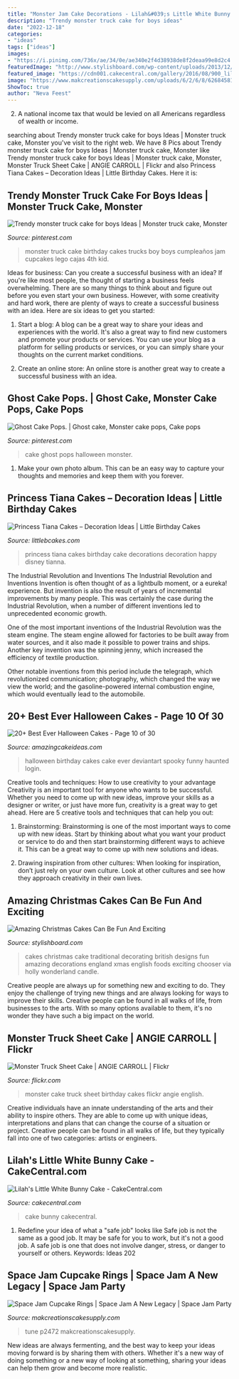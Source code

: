 ```yaml
---
title: "Monster Jam Cake Decorations - Lilah&#039;s Little White Bunny Cake"
description: "Trendy monster truck cake for boys ideas"
date: "2022-12-18"
categories:
- "ideas"
tags: ["ideas"]
images:
- "https://i.pinimg.com/736x/ae/34/0e/ae340e2f4d38938de8f2deaa99e8d2c4.jpg"
featuredImage: "http://www.stylishboard.com/wp-content/uploads/2013/12/c51.jpg"
featured_image: "https://cdn001.cakecentral.com/gallery/2016/08/900_lilahs-little-white-bunny-cake-904821eO0wc.jpg"
image: "https://www.makcreationscakesupply.com/uploads/6/2/6/8/62684581/s802140317746636532_p2472_i167_w1500.jpeg"
ShowToc: true
author: "Neva Feest"
---
```



2. A national income tax that would be levied on all Americans regardless of wealth or income.

	

		
searching about Trendy monster truck cake for boys Ideas | Monster truck cake, Monster you've visit to the right web. We have 8 Pics about Trendy monster truck cake for boys Ideas | Monster truck cake, Monster like Trendy monster truck cake for boys Ideas | Monster truck cake, Monster, Monster Truck Sheet Cake | ANGIE CARROLL | Flickr and also Princess Tiana Cakes – Decoration Ideas | Little Birthday Cakes. Here it is:
		
    
## Trendy Monster Truck Cake For Boys Ideas | Monster Truck Cake, Monster

<img loading=lazy src="https://i.pinimg.com/736x/ae/34/0e/ae340e2f4d38938de8f2deaa99e8d2c4.jpg" onerror="this.onerror=null;this.src='https://tse4.mm.bing.net/th?id=OIP.51yHiXz9pq-Bjm2nVwq1swAAAA&amp;pid=15.1';" alt="Trendy monster truck cake for boys Ideas | Monster truck cake, Monster">

_Source: pinterest.com_

>monster truck cake birthday cakes trucks boy boys cumpleaños jam cupcakes lego cajas 4th kid. 

	

Ideas for business: Can you create a successful business with an idea?
If you're like most people, the thought of starting a business feels overwhelming. There are so many things to think about and figure out before you even start your own business. However, with some creativity and hard work, there are plenty of ways to create a successful business with an idea. Here are six ideas to get you started:
1) Start a blog: A blog can be a great way to share your ideas and experiences with the world. It's also a great way to find new customers and promote your products or services. You can use your blog as a platform for selling products or services, or you can simply share your thoughts on the current market conditions.

2) Create an online store: An online store is another great way to create a successful business with an idea.

    
## Ghost Cake Pops. | Ghost Cake, Monster Cake Pops, Cake Pops

<img loading=lazy src="https://i.pinimg.com/originals/1b/8b/b1/1b8bb179afe085e7aa3ad16b0f2d90fe.jpg" onerror="this.onerror=null;this.src='https://tse3.mm.bing.net/th?id=OIP.Fd7jRkIj9zQZCBSvLB6LMAHaE7&amp;pid=15.1';" alt="Ghost Cake Pops. | Ghost cake, Monster cake pops, Cake pops">

_Source: pinterest.com_

>cake ghost pops halloween monster. 

	

1. Make your own photo album. This can be an easy way to capture your thoughts and memories and keep them with you forever.

    
## Princess Tiana Cakes – Decoration Ideas | Little Birthday Cakes

<img loading=lazy src="http://www.littlebcakes.com/wp-content/uploads/2014/01/Princess-Tiana-Cake-Decorations.jpg" onerror="this.onerror=null;this.src='https://tse3.mm.bing.net/th?id=OIP.gtGxmQkgd_ObSYBWJpchFAHaLG&amp;pid=15.1';" alt="Princess Tiana Cakes – Decoration Ideas | Little Birthday Cakes">

_Source: littlebcakes.com_

>princess tiana cakes birthday cake decorations decoration happy disney tianna. 

	

The Industrial Revolution and Inventions
The Industrial Revolution and Inventions
Invention is often thought of as a lightbulb moment, or a eureka! experience. But invention is also the result of years of incremental improvements by many people. This was certainly the case during the Industrial Revolution, when a number of different inventions led to unprecedented economic growth.

One of the most important inventions of the Industrial Revolution was the steam engine. The steam engine allowed for factories to be built away from water sources, and it also made it possible to power trains and ships. Another key invention was the spinning jenny, which increased the efficiency of textile production.

Other notable inventions from this period include the telegraph, which revolutionized communication; photography, which changed the way we view the world; and the gasoline-powered internal combustion engine, which would eventually lead to the automobile.

    
## 20+ Best Ever Halloween Cakes - Page 10 Of 30

<img loading=lazy src="https://www.amazingcakeideas.com/wp-content/uploads/2015/10/Best-Ever-Halloween-Cakes-6.png" onerror="this.onerror=null;this.src='https://tse2.mm.bing.net/th?id=OIP.XJpFwIIA2gkMX_45-d9j6gHaLL&amp;pid=15.1';" alt="20+ Best Ever Halloween Cakes - Page 10 of 30">

_Source: amazingcakeideas.com_

>halloween birthday cakes cake ever deviantart spooky funny haunted login. 

	

Creative tools and techniques: How to use creativity to your advantage
Creativity is an important tool for anyone who wants to be successful. Whether you need to come up with new ideas, improve your skills as a designer or writer, or just have more fun, creativity is a great way to get ahead. Here are 5 creative tools and techniques that can help you out:
1. Brainstorming: Brainstorming is one of the most important ways to come up with new ideas. Start by thinking about what you want your product or service to do and then start brainstorming different ways to achieve it. This can be a great way to come up with new solutions and ideas.

2. Drawing inspiration from other cultures: When looking for inspiration, don’t just rely on your own culture. Look at other cultures and see how they approach creativity in their own lives.

    
## Amazing Christmas Cakes Can Be Fun And Exciting

<img loading=lazy src="http://www.stylishboard.com/wp-content/uploads/2013/12/c51.jpg" onerror="this.onerror=null;this.src='https://tse2.mm.bing.net/th?id=OIP.AsfCPKc6-ICnexfLUcTjRAHaJM&amp;pid=15.1';" alt="Amazing Christmas Cakes Can Be Fun And Exciting">

_Source: stylishboard.com_

>cakes christmas cake traditional decorating british designs fun amazing decorations england xmas english foods exciting chooser via holly wonderland candle. 

	

Creative people are always up for something new and exciting to do. They enjoy the challenge of trying new things and are always looking for ways to improve their skills. Creative people can be found in all walks of life, from businesses to the arts. With so many options available to them, it's no wonder they have such a big impact on the world.

    
## Monster Truck Sheet Cake | ANGIE CARROLL | Flickr

<img loading=lazy src="https://c2.staticflickr.com/6/5051/5555503499_1b60011189_b.jpg" onerror="this.onerror=null;this.src='https://tse4.mm.bing.net/th?id=OIP.h6oA1MNfEWeFPDGe8wOkaQHaFj&amp;pid=15.1';" alt="Monster Truck Sheet Cake | ANGIE CARROLL | Flickr">

_Source: flickr.com_

>monster cake truck sheet birthday cakes flickr angie english. 

	

Creative individuals have an innate understanding of the arts and their ability to inspire others. They are able to come up with unique ideas, interpretations and plans that can change the course of a situation or project. Creative people can be found in all walks of life, but they typically fall into one of two categories: artists or engineers.

    
## Lilah&#039;s Little White Bunny Cake - CakeCentral.com

<img loading=lazy src="https://cdn001.cakecentral.com/gallery/2016/08/900_lilahs-little-white-bunny-cake-904821eO0wc.jpg" onerror="this.onerror=null;this.src='https://tse1.mm.bing.net/th?id=OIP.FdP8dGlp2LFfPwCRjkyi8QHaIO&amp;pid=15.1';" alt="Lilah&#039;s Little White Bunny Cake - CakeCentral.com">

_Source: cakecentral.com_

>cake bunny cakecentral. 

	

1) Redefine your idea of what a "safe job" looks like
Safe job is not the same as a good job. It may be safe for you to work, but it's not a good job. A safe job is one that does not involve danger, stress, or danger to yourself or others. Keywords: Ideas 202
    
## Space Jam Cupcake Rings | Space Jam A New Legacy | Space Jam Party

<img loading=lazy src="https://www.makcreationscakesupply.com/uploads/6/2/6/8/62684581/s802140317746636532_p2472_i167_w1500.jpeg" onerror="this.onerror=null;this.src='https://tse3.mm.bing.net/th?id=OIP.pdM0ebmK7DlJ2w9aDe6RIgHaHa&amp;pid=15.1';" alt="Space Jam Cupcake Rings | Space Jam A New Legacy | Space Jam Party">

_Source: makcreationscakesupply.com_

>tune p2472 makcreationscakesupply. 

	

New ideas are always fermenting, and the best way to keep your ideas moving forward is by sharing them with others. Whether it's a new way of doing something or a new way of looking at something, sharing your ideas can help them grow and become more realistic.

